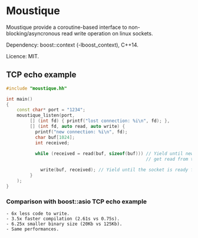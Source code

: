 # Moustique

Moustique provide a coroutine-based interface to non-blocking/asyncronous read write operation
on linux sockets.

Dependency: boost::context (-lboost_context), C++14.

Licence: MIT.

## TCP echo example

```c++
#include "moustique.hh"

int main()
{
    const char* port = "1234";
    moustique_listen(port,
         [] (int fd) { printf("lost connection: %i\n", fd); },
         [] (int fd, auto read, auto write) {
           printf("new connection: %i\n", fd);
           char buf[1024];
           int received;
           
           while (received = read(buf, sizeof(buf))) // Yield until new bytes
                                                     // get read from the socket.

             write(buf, received); // Yield until the socket is ready for a new data write.
         }
    );
}
```

### Comparison with boost::asio TCP echo example

    - 6x less code to write.
    - 3.5x faster compilation (2.61s vs 0.75s).
    - 6.25x smaller binary size (20Kb vs 125Kb).
    - Same performances.
